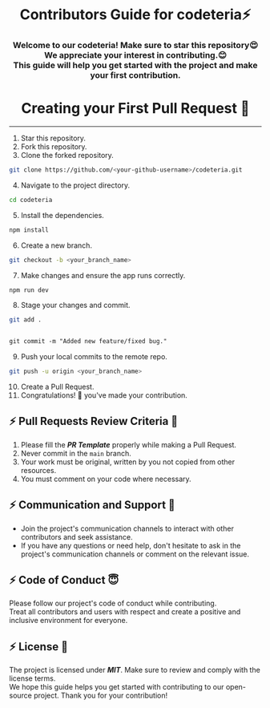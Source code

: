<h1 align="center">Contributors Guide for codeteria⚡</h1>
<h3 align="center">Welcome to our codeteria! Make sure to star this repository😍<br> We appreciate your interest in contributing.😊 <br>This guide will help you get started with the project and make your first contribution.</h3>


<h1 align="center">Creating your First Pull Request 🌟</h1>

---

1. Star this repository.
2. Fork this repository.
3. Clone the forked repository.
```bash
git clone https://github.com/<your-github-username>/codeteria.git
```

4. Navigate to the project directory.
```bash
cd codeteria
```
5. Install the dependencies.
```bash
npm install
```
6. Create a new branch.
```bash
git checkout -b <your_branch_name>
```
7. Make changes and ensure the app runs correctly.
```bash
npm run dev
```
8. Stage your changes and commit.
```bash
git add .
```
```css

git commit -m "Added new feature/fixed bug."
```

9. Push your local commits to the remote repo.
```bash
git push -u origin <your_branch_name>
```

10. Create a Pull Request.
11. Congratulations! 🎉 you've made your contribution.


## :zap: Pull Requests Review Criteria 🧲 

1. Please fill the ***PR Template*** properly while making a Pull Request.
2. Never commit in the `main` branch.
3. Your work must be original, written by you not copied from other resources.
4. You must comment on your code where necessary.

## :zap: Communication and Support 💬
- Join the project's communication channels to interact with other contributors and seek assistance.
- If you have any questions or need help, don't hesitate to ask in the project's communication channels or comment on the relevant issue.

## :zap: Code of Conduct 😇
Please follow our project's code of conduct while contributing.</br>Treat all contributors and users with respect and create a positive and inclusive environment for everyone.

## :zap: License 📄
The project is licensed under ***MIT***. Make sure to review and comply with the license terms.</br>We hope this guide helps you get started with contributing to our open-source project. Thank you for your contribution!
